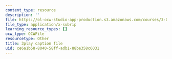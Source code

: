 ```yaml
---
content_type: resource
description: ''
file: https://ol-ocw-studio-app-production.s3.amazonaws.com/courses/3-091sc-introduction-to-solid-state-chemistry-fall-2010/ce6a1b58804058ffadb188be358c6031_malCa9kI7Ag.vtt
file_type: application/x-subrip
learning_resource_types: []
ocw_type: OCWFile
resourcetype: Other
title: 3play caption file
uid: ce6a1b58-8040-58ff-adb1-88be358c6031
---
```

